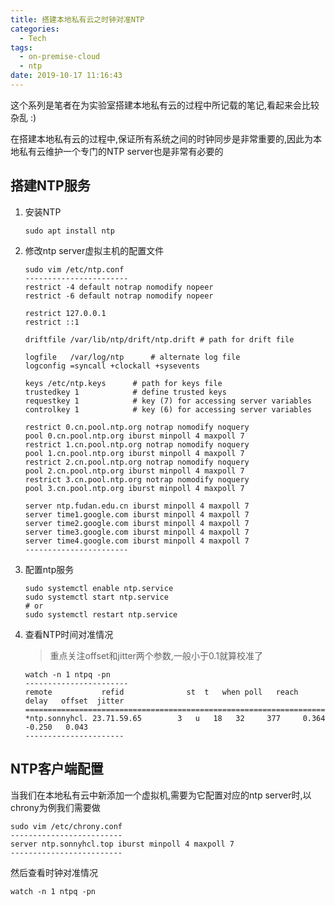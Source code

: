 ```yaml
---
title: 搭建本地私有云之时钟对准NTP
categories:
  - Tech
tags:
  - on-premise-cloud
  - ntp
date: 2019-10-17 11:16:43
---
```


这个系列是笔者在为实验室搭建本地私有云的过程中所记载的笔记,看起来会比较杂乱 :)

在搭建本地私有云的过程中,保证所有系统之间的时钟同步是非常重要的,因此为本地私有云维护一个专门的NTP server也是非常有必要的

<!-- more -->

## 搭建NTP服务

1.  安装NTP

    ```console
    sudo apt install ntp
    ```
    
2.  修改ntp server虚拟主机的配置文件

    ```console
    sudo vim /etc/ntp.conf
    -----------------------
    restrict -4 default notrap nomodify nopeer
    restrict -6 default notrap nomodify nopeer

    restrict 127.0.0.1
    restrict ::1

    driftfile /var/lib/ntp/drift/ntp.drift # path for drift file

    logfile   /var/log/ntp		# alternate log file
    logconfig =syncall +clockall +sysevents

    keys /etc/ntp.keys		# path for keys file
    trustedkey 1			# define trusted keys
    requestkey 1			# key (7) for accessing server variables
    controlkey 1			# key (6) for accessing server variables

    restrict 0.cn.pool.ntp.org notrap nomodify noquery
    pool 0.cn.pool.ntp.org iburst minpoll 4 maxpoll 7
    restrict 1.cn.pool.ntp.org notrap nomodify noquery
    pool 1.cn.pool.ntp.org iburst minpoll 4 maxpoll 7
    restrict 2.cn.pool.ntp.org notrap nomodify noquery
    pool 2.cn.pool.ntp.org iburst minpoll 4 maxpoll 7
    restrict 3.cn.pool.ntp.org notrap nomodify noquery
    pool 3.cn.pool.ntp.org iburst minpoll 4 maxpoll 7

    server ntp.fudan.edu.cn iburst minpoll 4 maxpoll 7
    server time1.google.com iburst minpoll 4 maxpoll 7
    server time2.google.com iburst minpoll 4 maxpoll 7
    server time3.google.com iburst minpoll 4 maxpoll 7
    server time4.google.com iburst minpoll 4 maxpoll 7
    -----------------------
    ```

3.  配置ntp服务

    ```console
    sudo systemctl enable ntp.service
    sudo systemctl start ntp.service
    # or
    sudo systemctl restart ntp.service
    ```

4.  查看NTP时间对准情况

    > 重点关注offset和jitter两个参数,一般小于0.1就算校准了

    ```console
    watch -n 1 ntpq -pn
    -----------------------
    remote           refid              st  t   when poll   reach   delay   offset  jitter
    ======================================================================================
    *ntp.sonnyhcl. 23.71.59.65        3   u   18   32     377     0.364   -0.250   0.043
    ----------------------
    ```

## NTP客户端配置

当我们在本地私有云中新添加一个虚拟机,需要为它配置对应的ntp server时,以chrony为例我们需要做

```console
sudo vim /etc/chrony.conf
-------------------------
server ntp.sonnyhcl.top iburst minpoll 4 maxpoll 7
-------------------------
```
然后查看时钟对准情况
```
watch -n 1 ntpq -pn
```

